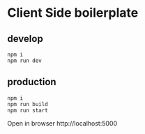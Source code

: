 # Client Side boilerplate

## develop
```
npm i
npm run dev
```

## production
```
npm i
npm run build
npm run start
```

Open in browser http://localhost:5000
